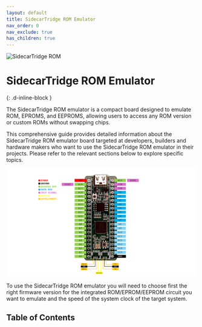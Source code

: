 ```yaml
---
layout: default
title: SidecarTridge ROM Emulator
nav_order: 0
nav_exclude: true
has_children: true
---
```



![SidecarTridge ROM](/sidecartridge-rom/assets/images/sidecartridge-rom-kit.png)

# SidecarTridge ROM Emulator 
{: .d-inline-block }


The SidecarTridge ROM emulator is a compact board designed to emulate ROM, EPROMS, and EEPROMS, allowing users to access any ROM version or custom ROMs without swapping chips.

This comprehensive guide provides detailed information about the SidecarTridge ROM emulator board targeted at developers, builders and hardware makers who want to use the SidecarTridge ROM emulator in their projects. Please refer to the relevant sections below to explore specific topics.

![SidecarTridge ROM Emulator pinout diagram](/sidecartridge-rom/assets/images/sidecartridge_rom_pinout_diagram.png)

To use the SidecarTridge ROM emulator you will need to choose first the right firmware version for the integrated ROM/EPROM/EEPROM circuit you want to emulate and the speed of the system clock of the target system. 


## Table of Contents


